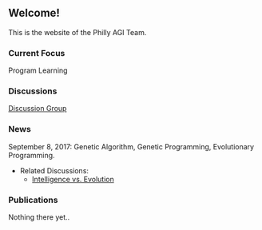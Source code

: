 ## Welcome!

This is the website of the Philly AGI Team.

### Current Focus

Program Learning

### Discussions

[Discussion Group](https://groups.google.com/forum/#!forum/pagit)

### News

September 8, 2017:
Genetic Algorithm, Genetic Programming, Evolutionary Programming.
- Related Discussions:
  - [Intelligence vs. Evolution](https://groups.google.com/forum/#!topic/pagit/oT1RuzrdcnU)

### Publications
 
Nothing there yet..
